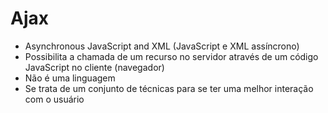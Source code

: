 # Ajax

- Asynchronous JavaScript and XML (JavaScript e XML assíncrono)
- Possibilita a chamada de um recurso no servidor através de um código JavaScript no cliente (navegador)
- Não é uma linguagem
- Se trata de um conjunto de técnicas para se ter uma melhor interação com o usuário